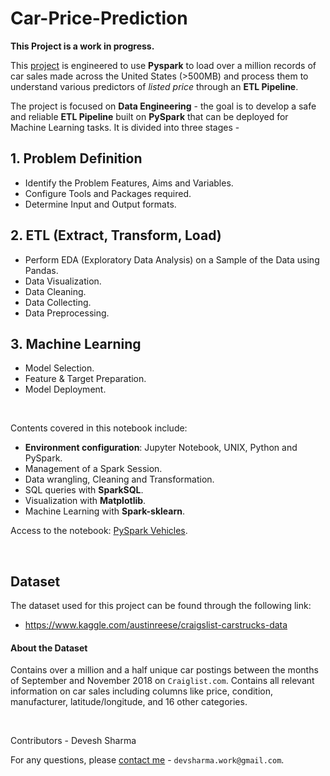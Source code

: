 # Car-Price-Prediction

**This Project is a work in progress.**

This [project](https://github.com/devsharma96/Car-Price-Prediction/tree/master/ETL/PySpark%20Vehicles.ipynb) is engineered to use **Pyspark** to load over a million records of car sales made across the United States (>500MB) and process them to understand various predictors of *listed price* through an **ETL Pipeline**.

The project is focused on **Data Engineering** - the goal is to develop a safe and reliable **ETL Pipeline** built on **PySpark** that can be deployed for Machine Learning tasks. It is divided into three stages -

## 1. Problem Definition

* Identify the Problem Features, Aims and Variables.
* Configure Tools and Packages required.
* Determine Input and Output formats.


## 2. ETL (Extract, Transform, Load)

* Perform EDA (Exploratory Data Analysis) on a Sample of the Data using Pandas.
* Data Visualization.
* Data Cleaning.
* Data Collecting.
* Data Preprocessing.


## 3.  Machine Learning

* Model Selection.
* Feature & Target Preparation.
* Model Deployment.


<br>

Contents covered in this notebook include:
* **Environment configuration**: Jupyter Notebook, UNIX, Python and PySpark.
* Management of a Spark Session.
* Data wrangling, Cleaning and Transformation.
* SQL queries with **SparkSQL**.
* Visualization with **Matplotlib**.
* Machine Learning with **Spark-sklearn**.

Access to the notebook: [PySpark Vehicles](https://github.com/devsharma96/Car-Price-Prediction/tree/master/ETL/PySpark%20Vehicles.ipynb).

<br>

## Dataset

The dataset used for this project can be found through the following link:
- https://www.kaggle.com/austinreese/craigslist-carstrucks-data


#### About the Dataset

Contains over a million and a half unique car postings between the months of September and November 2018 on `Craiglist.com`.
Contains all relevant information on car sales including columns like price, condition, manufacturer, latitude/longitude, and 16 other categories.

<br>

Contributors - Devesh Sharma

For any questions, please [contact me](devsharma.work@gmail.com) - `devsharma.work@gmail.com`.
